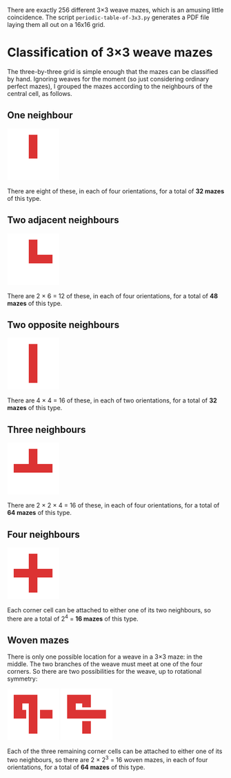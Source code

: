 There are exactly 256 different 3×3 weave mazes, which is an amusing little coincidence.
The script <code>periodic-table-of-3x3.py</code> generates a PDF file laying them all out
on a 16x16 grid.

# Classification of 3×3 weave mazes

The three-by-three grid is simple enough that the mazes can be classified by hand.
Ignoring weaves for the moment (so just considering ordinary perfect mazes), I grouped
the mazes according to the neighbours of the central cell, as follows.

## One neighbour

![](https://github.com/robinhouston/maze-experiments/raw/master/three-by-three/README_images/one-neighbour.png)

There are eight of these, in each of four orientations, for a total of <b>32 mazes</b> of this type.

## Two adjacent neighbours

![](https://github.com/robinhouston/maze-experiments/raw/master/three-by-three/README_images/two-adjacent-neighbours.png)

There are 2 × 6 = 12 of these, in each of four orientations, for a total of <b>48 mazes</b> of this type.

## Two opposite neighbours

![](https://github.com/robinhouston/maze-experiments/raw/master/three-by-three/README_images/two-opposite-neighbours.png)

There are 4 × 4 = 16 of these, in each of two orientations, for a total of <b>32 mazes</b> of this type.

## Three neighbours

![](https://github.com/robinhouston/maze-experiments/raw/master/three-by-three/README_images/three-neighbours.png)

There are 2 × 2 × 4 = 16 of these, in each of four orientations, for a total of <b>64 mazes</b> of this type.

## Four neighbours

![](https://github.com/robinhouston/maze-experiments/raw/master/three-by-three/README_images/four-neighbours.png)

Each corner cell can be attached to either one of its two neighbours,
so there are a total of 2<sup>4</sup> = <b>16 mazes</b> of this type.

## Woven mazes

There is only one possible location for a weave in a 3×3 maze: in the middle. The two branches of
the weave must meet at one of the four corners. So there are two possibilities for the weave, up
to rotational symmetry:

![](https://github.com/robinhouston/maze-experiments/raw/master/three-by-three/README_images/weave-v.png)
![](https://github.com/robinhouston/maze-experiments/raw/master/three-by-three/README_images/weave-h.png)

Each of the three remaining corner cells can be attached to either one of its two neighbours,
so there are 2 × 2<sup>3</sup> = 16 woven mazes, in each of four orientations,
for a total of <b>64 mazes</b> of this type.
